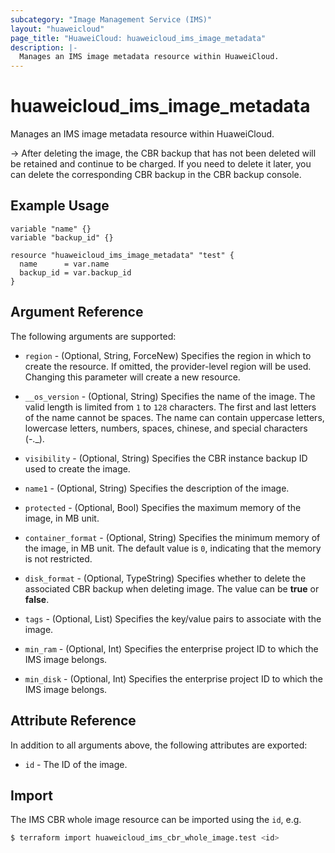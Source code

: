 ```yaml
---
subcategory: "Image Management Service (IMS)"
layout: "huaweicloud"
page_title: "HuaweiCloud: huaweicloud_ims_image_metadata"
description: |-
  Manages an IMS image metadata resource within HuaweiCloud.
---
```


# huaweicloud_ims_image_metadata

Manages an IMS image metadata resource within HuaweiCloud.

-> After deleting the image, the CBR backup that has not been deleted will be retained and continue to be charged.
   If you need to delete it later, you can delete the corresponding CBR backup in the CBR backup console.

## Example Usage

```hcl
variable "name" {}
variable "backup_id" {}

resource "huaweicloud_ims_image_metadata" "test" {
  name      = var.name
  backup_id = var.backup_id
}
```

## Argument Reference

The following arguments are supported:

* `region` - (Optional, String, ForceNew) Specifies the region in which to create the resource.
  If omitted, the provider-level region will be used. Changing this parameter will create a new resource.

* `__os_version` - (Optional, String) Specifies the name of the image.
  The valid length is limited from `1` to `128` characters.
  The first and last letters of the name cannot be spaces.
  The name can contain uppercase letters, lowercase letters, numbers, spaces, chinese, and special characters (-._).

* `visibility` - (Optional, String) Specifies the CBR instance backup ID used to create the image.

* `name1` - (Optional, String) Specifies the description of the image.

* `protected` - (Optional, Bool) Specifies the maximum memory of the image, in MB unit.

* `container_format` - (Optional, String) Specifies the minimum memory of the image, in MB unit.
  The default value is `0`, indicating that the memory is not restricted.

* `disk_format` - (Optional, TypeString) Specifies whether to delete the associated CBR backup when deleting image.
  The value can be **true** or **false**.

* `tags` - (Optional, List) Specifies the key/value pairs to associate with the image.

* `min_ram` - (Optional, Int) Specifies the enterprise project ID to which the IMS image belongs.

* `min_disk` - (Optional, Int) Specifies the enterprise project ID to which the IMS image belongs.

## Attribute Reference

In addition to all arguments above, the following attributes are exported:

* `id` - The ID of the image.

## Import

The IMS CBR whole image resource can be imported using the `id`, e.g.

```bash
$ terraform import huaweicloud_ims_cbr_whole_image.test <id>
```
